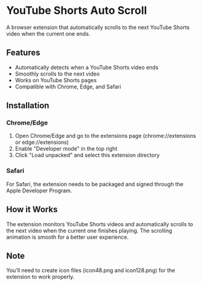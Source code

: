 # YouTube Shorts Auto Scroll

A browser extension that automatically scrolls to the next YouTube Shorts video when the current one ends.

## Features

- Automatically detects when a YouTube Shorts video ends
- Smoothly scrolls to the next video
- Works on YouTube Shorts pages
- Compatible with Chrome, Edge, and Safari

## Installation

### Chrome/Edge
1. Open Chrome/Edge and go to the extensions page (chrome://extensions or edge://extensions)
2. Enable "Developer mode" in the top right
3. Click "Load unpacked" and select this extension directory

### Safari
For Safari, the extension needs to be packaged and signed through the Apple Developer Program.

## How it Works

The extension monitors YouTube Shorts videos and automatically scrolls to the next video when the current one finishes playing. The scrolling animation is smooth for a better user experience.

## Note

You'll need to create icon files (icon48.png and icon128.png) for the extension to work properly.
